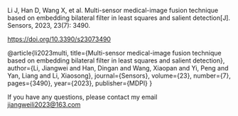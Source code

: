 Li J, Han D, Wang X, et al. Multi-sensor medical-image fusion technique based on embedding bilateral filter in least squares and salient detection[J]. Sensors, 2023, 23(7): 3490.


https://doi.org/10.3390/s23073490

@article{li2023multi,
  title={Multi-sensor medical-image fusion technique based on embedding bilateral filter in least squares and salient detection},
  author={Li, Jiangwei and Han, Dingan and Wang, Xiaopan and Yi, Peng and Yan, Liang and Li, Xiaosong},
  journal={Sensors},
  volume={23},
  number={7},
  pages={3490},
  year={2023},
  publisher={MDPI}
}

If you have any questions, please contact my email jiangweili2023@163.com

